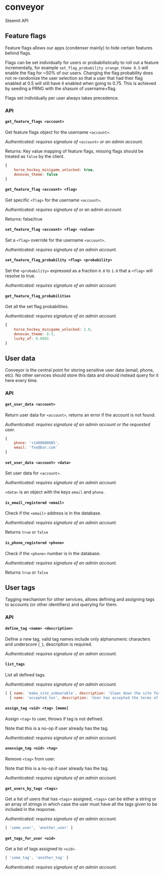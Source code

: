 
conveyor
========

Steemit API


Feature flags
-------------

Feature flags allows our apps (condenser mainly) to hide certain features behind flags.

Flags can be set individually for users or probabilistically to roll out a feature incrementally, for example `set_flag_probability orange_theme 0.5` will enable the flag for ~50% of our users. Changing the flag probability does not re-randomize the user selection so that a user that had their flag enabled at 0.5 will still have it enabled when going to 0.75. This is achieved by seeding a PRNG with the shasum of username+flag.

Flags set individually per user always takes precedence.

### API

#### `get_feature_flags <account>`

Get feature flags object for the username `<account>`.

*Authenticated: requires signature of `<account>` or an admin account.*

Returns: Key value mapping of feature flags, missing flags should be treated as `false` by the client.

```js
{
    horse_hockey_minigame_unlocked: true,
    donovan_theme: false
}
```


#### `get_feature_flag <account> <flag>`

Get specific `<flag>` for the username `<account>`.

*Authenticated: requires signature of <account> or an admin account.*

Returns: false/true


#### `set_feature_flag <account> <flag> <value>`

Set a `<flag>` override for the username `<account>`.

*Authenticated: requires signature of an admin account.*


#### `set_feature_flag_probability <flag> <probability>`

Set the `<probability>` expressed as a fraction `0.0` to `1.0` that a `<flag>` will resolve to true.

*Authenticated: requires signature of an admin account.*


#### `get_feature_flag_probabilities`

Get all the set flag probabilities.

*Authenticated: requires signature of an admin account.*

```js
{
    horse_hockey_minigame_unlocked: 1.0,
    donovan_theme: 0.5,
    lucky_af: 0.0001
}
```


User data
---------

Conveyor is the central point for storing sensitive user data (email, phone, etc). No other services should store this data and should instead query for it here every time.

### API

#### `get_user_data <account>`

Return user data for `<account>`, returns an error if the account is not found.

*Authenticated: requires signature of an admin account or the requested user.*

```js
{
    phone: '+1480080085',
    email: 'foo@bar.com'
}
```


#### `set_user_data <account> <data>`

Set user data for `<account>`.

*Authenticated: requires signature of an admin account.*

`<data>` is an object with the keys `email` and `phone`.


#### `is_email_registered <email>`

Check if the `<email>` address is in the database.

*Authenticated: requires signature of an admin account.*

Returns `true` or `false`


#### `is_phone_registered <phone>`

Check if the `<phone>` number is in the database.

*Authenticated: requires signature of an admin account.*

Returns `true` or `false`



User tags
---------

Tagging mechanism for other services, allows defining and assigning tags to accounts (or other identifiers) and querying for them.

### API

#### `define_tag <name> <description>`

Define a new tag, valid tag names include only alphanumeric characters and underscore (`_`), description is required.

*Authenticated: requires signature of an admin account.*


#### `list_tags`

List all defined tags.

*Authenticated: requires signature of an admin account.*

```js
[ { name: 'make_site_unbearable', description: 'Slows down the site for user by adding a sleep(5) to every request.' },
  { name: 'accepted_tos', description: 'User has accepted the terms of service' } ]
```

#### `assign_tag <uid> <tag> [memo]`

Assign `<tag>` to user, throws if tag is not defined.

Note that this is a no-op if user already has the tag.

*Authenticated: requires signature of an admin account.*


#### `unassign_tag <uid> <tag>`

Remove `<tag>` from user.

Note that this is a no-op if user already has the tag.

*Authenticated: requires signature of an admin account.*


#### `get_users_by_tags <tags>`

Get a list of users that has `<tags>` assigned, `<tags>` can be either
a string or an array of strings in which case the user must have all the tags given
to be included in the response.

*Authenticated: requires signature of an admin account.*

```js
[ 'some_user', 'another_user' ]
```


#### `get_tags_for_user <uid>`

Get a list of tags assigned to `<uid>`.

```js
[ 'some_tag', 'another_tag' ]
```

*Authenticated: requires signature of an admin account.*
